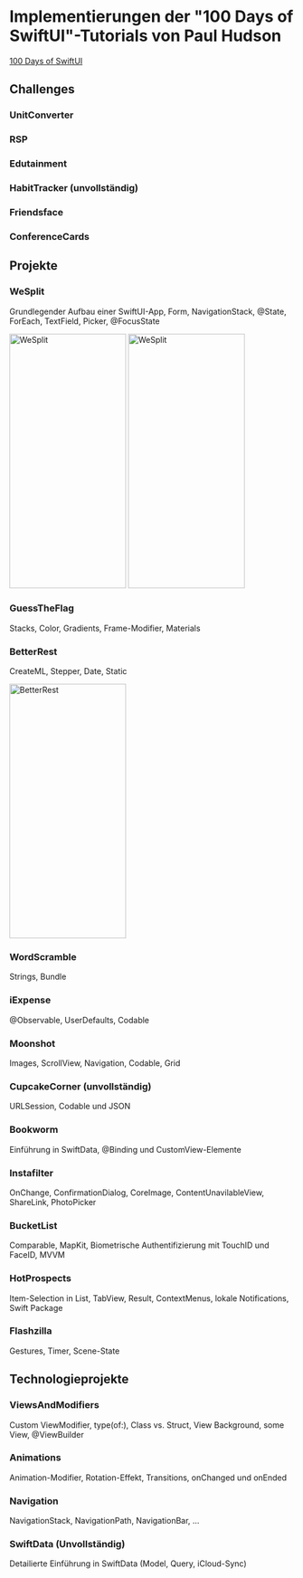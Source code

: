 # Implementierungen der "100 Days of SwiftUI"-Tutorials von Paul Hudson
[100 Days of SwiftUI](https://www.hackingwithswift.com/100/swiftui)

## Challenges

### UnitConverter

### RSP

### Edutainment

### HabitTracker (unvollständig)

### Friendsface

### ConferenceCards

## Projekte
### WeSplit
Grundlegender Aufbau einer SwiftUI-App, Form, NavigationStack, @State, ForEach, TextField, Picker, @FocusState

<img src="https://github.com/user-attachments/assets/baa2681a-0224-47c6-8254-fd4071bf4171" alt = "WeSplit" width = "206,97940503" height = "450">
<img src="https://github.com/user-attachments/assets/ddf52e11-9d0a-4927-af7b-34d16b9f20e2" alt = "WeSplit" width = "206,97940503" height = "450">

### GuessTheFlag
Stacks, Color, Gradients, Frame-Modifier, Materials

### BetterRest
CreateML, Stepper, Date, Static

<img src="https://github.com/user-attachments/assets/f404ab7b-7366-4ced-8f92-40c044732351)" alt = "BetterRest" width = "206,97940503" height = "450">

### WordScramble
Strings, Bundle

### iExpense
@Observable, UserDefaults, Codable

### Moonshot
Images, ScrollView, Navigation, Codable, Grid

### CupcakeCorner (unvollständig)
URLSession, Codable und JSON

### Bookworm
Einführung in SwiftData, @Binding und CustomView-Elemente

### Instafilter
OnChange, ConfirmationDialog, CoreImage, ContentUnavilableView, ShareLink, PhotoPicker

### BucketList
Comparable, MapKit, Biometrische Authentifizierung mit TouchID und FaceID, MVVM 

### HotProspects
Item-Selection in List, TabView, Result, ContextMenus, lokale Notifications, Swift Package

### Flashzilla
Gestures, Timer, Scene-State

## Technologieprojekte
### ViewsAndModifiers
Custom ViewModifier, type(of:), Class vs. Struct, View Background, some View, @ViewBuilder

### Animations
Animation-Modifier, Rotation-Effekt, Transitions, onChanged und onEnded

### Navigation
NavigationStack, NavigationPath, NavigationBar, ... 

### SwiftData (Unvollständig)
Detailierte Einführung in SwiftData (Model, Query, iCloud-Sync)


